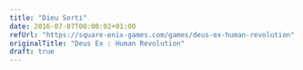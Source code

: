 ```yaml
---
title: "Dieu Sorti"
date: 2016-07-07T00:00:02+01:00
refUrl: "https://square-enix-games.com/games/deus-ex-human-revolution"
originalTitle: "Deus Ex : Human Revolution"
draft: true
---
```

